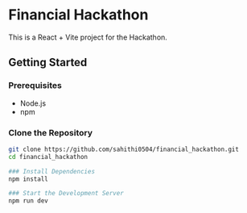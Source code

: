 # Financial Hackathon

This is a React + Vite project for the Hackathon.

## Getting Started

### Prerequisites

- Node.js
- npm

### Clone the Repository

```bash
git clone https://github.com/sahithi0504/financial_hackathon.git
cd financial_hackathon

### Install Dependencies
npm install

### Start the Development Server
npm run dev

```
